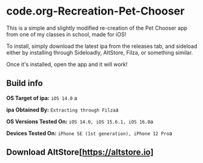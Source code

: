# code.org-Recreation-Pet-Chooser
This is a simple and slightly modified re-creation of the Pet Chooser app from one of my classes in school, made for iOS!

To install, simply download the latest ipa from the releases tab, and sideload either by installing through Sideloadly,
AltStore, Filza, or something similar.

Once it's installed, open the app and it will work!

## Build info

**OS Target of ipa:** ```iOS 14.0``` a <br />

**ipa Obtained By:** ```Extracting through Filza```a <br />

**OS Versions Tested On:** ```iOS 14.0, iOS 15.6.1, iOS 16.0```a <br />

**Devices Tested On:** ```iPhone SE (1st generation), iPhone 12 Pro```a <br />


## Download AltStore[https://altstore.io]
